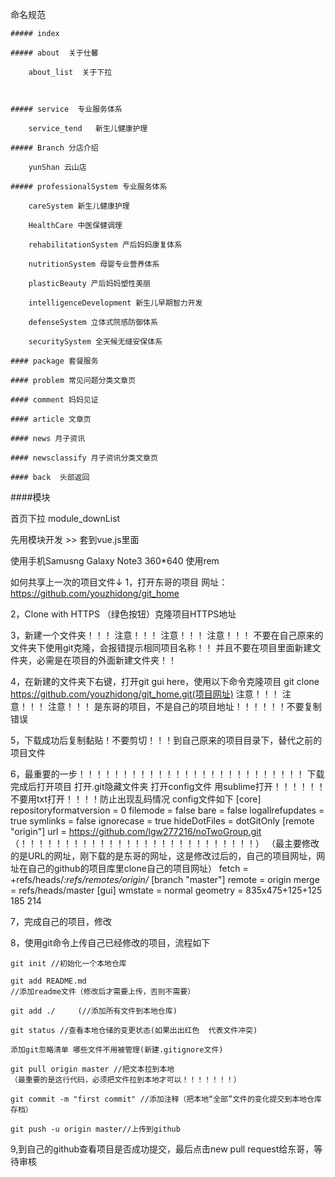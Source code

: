 ﻿命名规范

    ##### index

    ##### about  关于仕馨

        about_list  关于下拉



    ##### service  专业服务体系

        service_tend   新生儿健康护理

	##### Branch 分店介绍

		yunShan 云山店

	##### professionalSystem 专业服务体系

		careSystem 新生儿健康护理

		HealthCare 中医保健调理

		rehabilitationSystem 产后妈妈康复体系

		nutritionSystem 母婴专业营养体系

		plasticBeauty 产后妈妈塑性美丽

		intelligenceDevelopment 新生儿早期智力开发

		defenseSystem 立体式院感防御体系

		securitySystem 全天候无缝安保体系

	#### package 套餐服务

	#### problem 常见问题分类文章页

	#### comment 妈妈见证

	#### article 文章页

	#### news 月子资讯

	#### newsclassify 月子资讯分类文章页

	#### back  头部返回


####模块

  首页下拉    module_downList




  先用模块开发  >>  套到vue.js里面





<!-- 上传注意事项 -->
使用手机Samusng Galaxy Note3 360*640
使用rem



如何共享上一次的项目文件↓
1，打开东哥的项目 网址：https://github.com/youzhidong/git_home


2，Clone with HTTPS （绿色按钮）克隆项目HTTPS地址


3，新建一个文件夹！！！
	注意！！！
	注意！！！
	注意！！！
	不要在自己原来的文件夹下使用git克隆，会报错提示相同项目名称！！
	并且不要在项目里面新建文件夹，必需是在项目的外面新建文件夹！！


4，在新建的文件夹下右键，打开git gui here，使用以下命令克隆项目
	git clone https://github.com/youzhidong/git_home.git(项目网址)
	注意！！！
	注意！！！
	注意！！！
	是东哥的项目，不是自己的项目地址！！！！！！不要复制错误


5，下载成功后复制黏贴！不要剪切！！！到自己原来的项目目录下，替代之前的项目文件


6，最重要的一步！！！！！！！！！！！！！！！！！！！！！！！！！！
	下载完成后打开项目
	打开.git隐藏文件夹
	打开config文件
	用sublime打开！！！！！！不要用txt打开！！！！防止出现乱码情况
	config文件如下
	[core]
		repositoryformatversion = 0
		filemode = false
		bare = false
		logallrefupdates = true
		symlinks = false
		ignorecase = true
		hideDotFiles = dotGitOnly
	[remote "origin"]
		url = https://github.com/lgw277216/noTwoGroup.git
		（！！！！！！！！！！！！！！！！！！！！！！！！！！！）
		（最主要修改的是URL的网址，刚下载的是东哥的网址，这是修改过后的，自己的项目网址，网址在自己的github的项目库里clone自己的项目网址）
		fetch = +refs/heads/*:refs/remotes/origin/*
	[branch "master"]
		remote = origin
		merge = refs/heads/master
	[gui]
		wmstate = normal
		geometry = 835x475+125+125 185 214

7，完成自己的项目，修改


8，使用git命令上传自己已经修改的项目，流程如下



	git init //初始化一个本地仓库

	git add README.md  
	//添加readme文件（修改后才需要上传，否则不需要）

	git add ./     (//添加所有文件到本地仓库)

	git status //查看本地仓储的变更状态(如果出出红色  代表文件冲突)

	添加git忽略清单 哪些文件不用被管理(新建.gitignore文件)

	git pull origin master //把文本拉到本地
	（最重要的是这行代码，必须把文件拉到本地才可以！！！！！！！）

	git commit -m "first commit" //添加注释（把本地“全部”文件的变化提交到本地仓库存档）

	git push -u origin master//上传到github

9,到自己的github查看项目是否成功提交，最后点击new pull request给东哥，等待审核